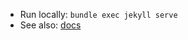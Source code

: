 - Run locally: `bundle exec jekyll serve`
- See also: [docs](https://help.github.com/en/github/working-with-github-pages/testing-your-github-pages-site-locally-with-jekyll)
